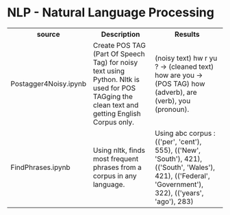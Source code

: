 # NLP - Natural Language Processing

<table>
  <tr>
    <th>source</th>
    <th>Description</th>
    <th>Results</th>
  </tr>
  <tr>
    <td>Postagger4Noisy.ipynb</td>
    <td>Create POS TAG (Part Of Speech Tag) for noisy text using Python. Nltk is used for POS TAGging the clean text and getting English Corpus only.</td>
    <td>(noisy text) hw r yu ? -> (cleaned text) how are you -> (POS TAG) how (adverb), are (verb), you (pronoun).</td>
  </tr>
  <tr>
    <td>FindPhrases.ipynb</td>
    <td>Using nltk, finds most frequent phrases from a corpus in any language.</td>
    <td>Using abc corpus : (('per', 'cent'), 555), (('New', 'South'), 421), (('South', 'Wales'), 421), (('Federal', 'Government'), 322), (('years', 'ago'), 283)</td>
  </tr>
</table>
